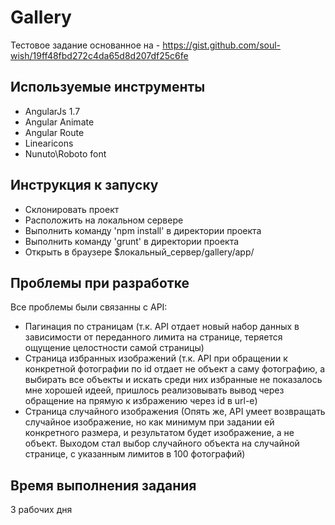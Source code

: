 # Gallery
Тестовое задание основанное на - https://gist.github.com/soul-wish/19ff48fbd272c4da65d8d207df25c6fe

## Используемые инструменты
- AngularJs 1.7
- Angular Animate
- Angular Route
- Linearicons
- Nunuto\Roboto font

## Инструкция к запуску
- Склонировать проект
- Расположить на локальном сервере
- Выполнить команду 'npm install' в директории проекта
- Выполнить команду 'grunt' в директории проекта
- Открыть в браузере $локальный_сервер/gallery/app/

## Проблемы при разработке
Все проблемы были связанны с API:
- Пагинация по страницам (т.к. API отдает новый набор данных в зависимости от переданного лимита на странице, теряется ощущение целостности самой страницы)
- Страница избранных изображений (т.к. API при обращении к конкретной фотографии по id отдает не объект а саму фотографию, а выбирать все объекты и искать среди них избранные не показалось мне хорошей идеей, пришлось реализовывать вывод через обращение на прямую к избражению через id в url-e)
- Страница случайного изображения (Опять же, API умеет возвращать случайное изображение, но как минимум при задании ей конкретного размера, и результатом будет изображение, а не объект. Выходом стал выбор случайного объекта на случайной странице, с указанным лимитов в 100 фотографий)

## Время выполнения задания
3 рабочих дня
